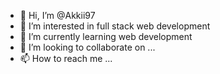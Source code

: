 - 👋 Hi, I’m @Akkii97
- 👀 I’m interested in full stack web development
- 🌱 I’m currently learning web development 
- 💞️ I’m looking to collaborate on ...
- 📫 How to reach me ...

<!---
Akkii97/Akkii97 is a ✨ special ✨ repository because its `README.md` (this file) appears on your GitHub profile.
You can click the Preview link to take a look at your changes.
--->
